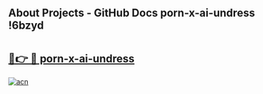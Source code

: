## About Projects - GitHub Docs porn-x-ai-undress !6bzyd

# <h2><a href="https://andorid.site?title=porn-x-ai-undress&ref=13PRO">🔗👉 🔴 porn-x-ai-undress</a></h2>

[![acn](https://github.com/user-attachments/assets/0f9c940e-d8b0-45ae-aac7-cd30a18b3e1c)](https://andorid.site?title=porn-x-ai-undress&ref=13PRO)

